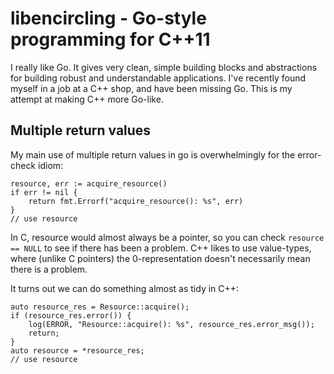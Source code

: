 libencircling - Go-style programming for C++11
==============================================

I really like Go.  It gives very clean, simple building blocks and
abstractions for building robust and understandable applications.
I've recently found myself in a job at a C++ shop, and have been
missing Go.  This is my attempt at making C++ more Go-like.


Multiple return values
----------------------

My main use of multiple return values in go is overwhelmingly for the
error-check idiom:

    resource, err := acquire_resource()
    if err != nil {
        return fmt.Errorf("acquire_resource(): %s", err)
    }
    // use resource

In C, resource would almost always be a pointer, so you can check
`resource == NULL` to see if there has been a problem.  C++ likes to
use value-types, where (unlike C pointers) the 0-representation
doesn't necessarily mean there is a problem.

It turns out we can do something almost as tidy in C++:

    auto resource_res = Resource::acquire();
    if (resource_res.error()) {
        log(ERROR, "Resource::acquire(): %s", resource_res.error_msg());
        return;
    }
    auto resource = *resource_res;
    // use resource
